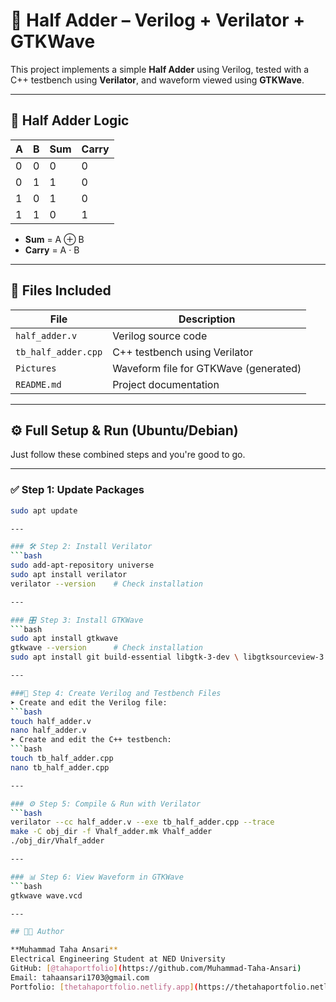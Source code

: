 # 🔢 Half Adder – Verilog + Verilator + GTKWave

This project implements a simple **Half Adder** using Verilog, tested with a C++ testbench using **Verilator**, and waveform viewed using **GTKWave**.

---

## 🧠 Half Adder Logic

| A | B | Sum | Carry |
|---|---|-----|-------|
| 0 | 0 |  0  |   0   |
| 0 | 1 |  1  |   0   |
| 1 | 0 |  1  |   0   |
| 1 | 1 |  0  |   1   |

- **Sum** = A ⊕ B  
- **Carry** = A · B

---

## 📁 Files Included

| File               | Description                          |
|--------------------|--------------------------------------|
| `half_adder.v`     | Verilog source code                  |
| `tb_half_adder.cpp`| C++ testbench using Verilator        |
| `Pictures`         | Waveform file for GTKWave (generated)|
| `README.md`        | Project documentation                |

---

## ⚙️ Full Setup & Run (Ubuntu/Debian)

Just follow these combined steps and you're good to go.

---

### ✅ Step 1: Update Packages
```bash
sudo apt update

---

### 🛠️ Step 2: Install Verilator
```bash
sudo add-apt-repository universe
sudo apt install verilator
verilator --version    # Check installation

---

### 🎛️ Step 3: Install GTKWave
```bash
sudo apt install gtkwave
gtkwave --version      # Check installation
sudo apt install git build-essential libgtk-3-dev \ libgtksourceview-3.0-dev libglade2-dev libtcl8.6-dev\ libxt-dev zlib1g-dev       #(Optional dependencies for building GUI apps):

---

###🧾 Step 4: Create Verilog and Testbench Files
➤ Create and edit the Verilog file:
```bash
touch half_adder.v
nano half_adder.v
➤ Create and edit the C++ testbench:
```bash
touch tb_half_adder.cpp
nano tb_half_adder.cpp

---

### ⚙️ Step 5: Compile & Run with Verilator
```bash
verilator --cc half_adder.v --exe tb_half_adder.cpp --trace
make -C obj_dir -f Vhalf_adder.mk Vhalf_adder
./obj_dir/Vhalf_adder

---

### 📊 Step 6: View Waveform in GTKWave
```bash
gtkwave wave.vcd

---

## 👨‍💻 Author

**Muhammad Taha Ansari**  
Electrical Engineering Student at NED University  
GitHub: [@tahaportfolio](https://github.com/Muhammad-Taha-Ansari)  
Email: tahaansari1703@gmail.com  
Portfolio: [thetahaportfolio.netlify.app](https://thetahaportfolio.netlify.app)
